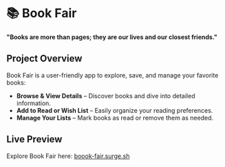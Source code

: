 # 📚 Book Fair

**"Books are more than pages; they are our lives and our closest friends."**

## Project Overview

Book Fair is a user-friendly app to explore, save, and manage your favorite books:

- **Browse & View Details** – Discover books and dive into detailed information.
- **Add to Read or Wish List** – Easily organize your reading preferences.
- **Manage Your Lists** – Mark books as read or remove them as needed.

## Live Preview

Explore Book Fair here: [boook-fair.surge.sh](http://boook-fair.surge.sh)
